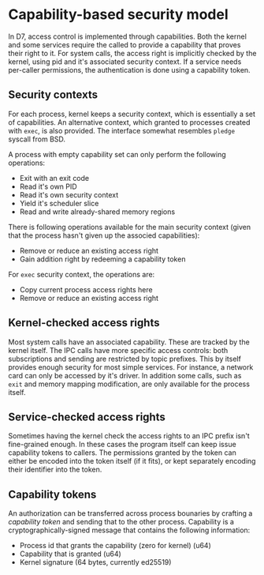 # Capability-based security model

In D7, access control is implemented through capabilities. Both the kernel and some services require the called to provide a capability that proves their right to it. For system calls, the access right is implicitly checked by the kernel, using pid and it's associated security context. If a service needs per-caller permissions, the authentication is done using a capability token.

## Security contexts

For each process, kernel keeps a security context, which is essentially a set of capabilities. An alternative context, which granted to processes created with `exec`, is also provided. The interface somewhat resembles `pledge` syscall from BSD.

A process with empty capability set can only perform the following operations:

* Exit with an exit code
* Read it's own PID
* Read it's own security context
* Yield it's scheduler slice
* Read and write already-shared memory regions

There is following operations available for the main security context (given that the process hasn't given up the associed capabilities):

* Remove or reduce an existing access right
* Gain addition right by redeeming a capability token

For `exec` security context, the operations are:

* Copy current process access rights here
* Remove or reduce an existing access right

## Kernel-checked access rights

Most system calls have an associated capability. These are tracked by the kernel itself. The IPC calls have more specific access controls: both subscriptions and sending are restricted by topic prefixes. This by itself provides enough security for most simple services. For instance, a network card can only be accessed by it's driver. In addition some calls, such as `exit` and memory mapping modification, are only available for the process itself.

## Service-checked access rights

Sometimes having the kernel check the access rights to an IPC prefix isn't fine-grained enough. In these cases the program itself can keep issue capability tokens to callers. The permissions granted by the token can either be encoded into the token itself (if it fits), or kept separately encoding their identifier into the token.

## Capability tokens

An authorization can be transferred across process bounaries by crafting a *capability token* and sending that to the other process. Capability is a cryptographically-signed message that contains the following information:

* Process id that grants the capability (zero for kernel) (u64)
* Capability that is granted (u64)
* Kernel signature (64 bytes, currently ed25519)
